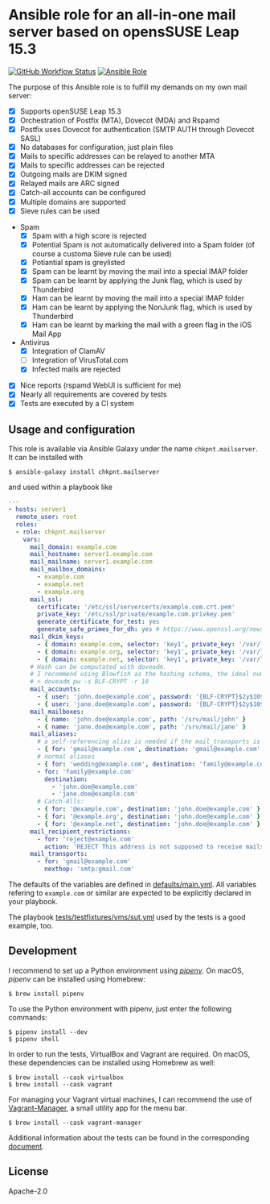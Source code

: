 # Ansible role for an all-in-one mail server based on opensSUSE Leap 15.3

[![GitHub Workflow Status](https://img.shields.io/github/workflow/status/chkpnt/chkpnt-mailserver/Run%20tests%20against%20latest%20openSUSE%20Leap%2015.3?label=Tests%20against%20latest%20openSUSE%20Leap%2015.2)](https://github.com/chkpnt/chkpnt-mailserver/actions/workflows/run-tests.yml)
[![Ansible Role](https://img.shields.io/ansible/role/d/39777?label=Ansible%20Galaxy%20downloads&style=flat-square)](https://galaxy.ansible.com/chkpnt/mailserver)

The purpose of this Ansible role is to fulfill my demands on my own mail server:

- [x] Supports openSUSE Leap 15.3
- [x] Orchestration of Postfix (MTA), Dovecot (MDA) and Rspamd
- [x] Postfix uses Dovecot for authentication (SMTP AUTH through Dovecot SASL)
- [x] No databases for configuration, just plain files
- [x] Mails to specific addresses can be relayed to another MTA
- [x] Mails to specific addresses can be rejected
- [x] Outgoing mails are DKIM signed
- [x] Relayed mails are ARC signed
- [x] Catch-all accounts can be configured
- [x] Multiple domains are supported
- [x] Sieve rules can be used
- Spam
  - [x] Spam with a high score is rejected
  - [x] Potential Spam is not automatically delivered into a Spam folder (of course a customa Sieve rule can be used)
  - [x] Potiantial spam is greylisted
  - [x] Spam can be learnt by moving the mail into a special IMAP folder
  - [x] Spam can be learnt by applying the Junk flag, which is used by Thunderbird
  - [x] Ham can be learnt by moving the mail into a special IMAP folder
  - [x] Ham can be learnt by applying the NonJunk flag, which is used by Thunderbird
  - [x] Ham can be learnt by marking the mail with a green flag in the iOS Mail App
- Antivirus
  - [x] Integration of ClamAV
  - [ ] Integration of VirusTotal.com
  - [x] Infected mails are rejected
- [x] Nice reports (rspamd WebUI is sufficient for me)
- [x] Nearly all requirements are covered by tests
- [x] Tests are executed by a CI system

## Usage and configuration

This role is available via Ansible Galaxy under the name `chkpnt.mailserver`. It can be installed with
```
$ ansible-galaxy install chkpnt.mailserver
```
and used within a playbook like
```yaml
---
- hosts: server1
  remote_user: root
  roles:
  - role: chkpnt.mailserver
    vars:
      mail_domain: example.com
      mail_hostname: server1.example.com
      mail_mailname: server1.example.com
      mail_mailbox_domains:
        - example.com
        - example.net
        - example.org
      mail_ssl:
        certificate: '/etc/ssl/servercerts/example.com.crt.pem'
        private_key: '/etc/ssl/private/example.com.privkey.pem'
        generate_certificate_for_test: yes
        generate_safe_primes_for_dh: yes # https://www.openssl.org/news/secadv/20160128.txt
      mail_dkim_keys:
        - { domain: example.com, selector: 'key1', private_key: '/var/lib/rspamd/dkim/example.com.key1.key' }
        - { domain: example.org, selector: 'key1', private_key: '/var/lib/rspamd/dkim/example.org.key1.key' }
        - { domain: example.net, selector: 'key1', private_key: '/var/lib/rspamd/dkim/example.net.key1.key' }
      # Hash can be computated with doveadm.
      # I recommend using Blowfish as the hashing schema, the ideal number of rounds depends on your system.
      # > doveadm pw -s BLF-CRYPT -r 10
      mail_accounts:
        - { user: 'john.doe@example.com', password: '{BLF-CRYPT}$2y$10$6W9VYuRklwLg8y2UoP6YHuK5Q8g7g.LOJdSa7K4CgoVMmARNYMVMK' } # Password: changeme
        - { user: 'jane.doe@example.com', password: '{BLF-CRYPT}$2y$10$wZtIn5uHAsbsMgMmOdBdU.qbRgrQxfeej65G63aUxMaDNEHfb8P2e' } # Password: changeme
      mail_mailboxes:
        - { name: 'john.doe@example.com', path: '/srv/mail/john' }
        - { name: 'jane.doe@example.com', path: '/srv/mail/jane' }
      mail_aliases:
        # a self-referencing alias is needed if the mail_transports is used
        - { for: 'gmail@example.com', destination: 'gmail@example.com' }
        # normal aliases
        - { for: 'wedding@example.com', destination: 'family@example.com' }
        - for: 'family@example.com'
          destination:
            - 'john.doe@example.com'
            - 'jane.doe@example.com'
        # Catch-Alls:
        - { for: '@example.com', destination: 'john.doe@example.com' }
        - { for: '@example.org', destination: 'john.doe@example.com' }
        - { for: '@example.net', destination: 'john.doe@example.com' }
      mail_recipient_restrictions:
        - for: 'reject@example.com'
          action: 'REJECT This address is not supposed to receive mails!'
      mail_transports:
        - for: 'gmail@example.com'
          nexthop: 'smtp:gmail.com'
```

The defaults of the variables are defined in [defaults/main.yml](defaults/main.yml). All variables refering to `example.com` or similar are expected to be explicitly declared in your playbook.

The playbook [tests/testfixtures/vms/sut.yml](tests/testfixtures/vms/sut.yml) used by the tests is a good example, too.

## Development

I recommend to set up a Python environment using [*pipenv*](https://github.com/pypa/pipenv). On macOS, *pipenv* can be installed using Homebrew:

```
$ brew install pipenv
```

To use the Python environment with pipenv, just enter the following commands:

```
$ pipenv install --dev
$ pipenv shell
```

In order to run the tests, VirtualBox and Vagrant are required. On macOS, these dependencies can be installed using Homebrew as well:

```
$ brew install --cask virtualbox
$ brew install --cask vagrant
```

For managing your Vagrant virtual machines, I can recommend the use of [Vagrant-Manager](http://vagrantmanager.com/), a small utility app for the menu bar.

```
$ brew install --cask vagrant-manager
```

Additional information about the tests can be found in the corresponding [document](tests/README.md).

## License

Apache-2.0 
